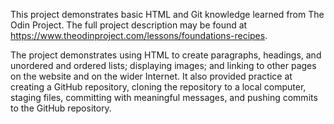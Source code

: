 This project demonstrates basic HTML and Git knowledge learned from The Odin Project. The full project description may be found at https://www.theodinproject.com/lessons/foundations-recipes.

The project demonstrates using HTML to create paragraphs, headings, and unordered and ordered lists; displaying images; and linking to other pages on the website and on the wider Internet. It also provided practice at creating a GitHub repository, cloning the repository to a local computer, staging files, committing with meaningful messages, and pushing commits to the GitHub repository.
